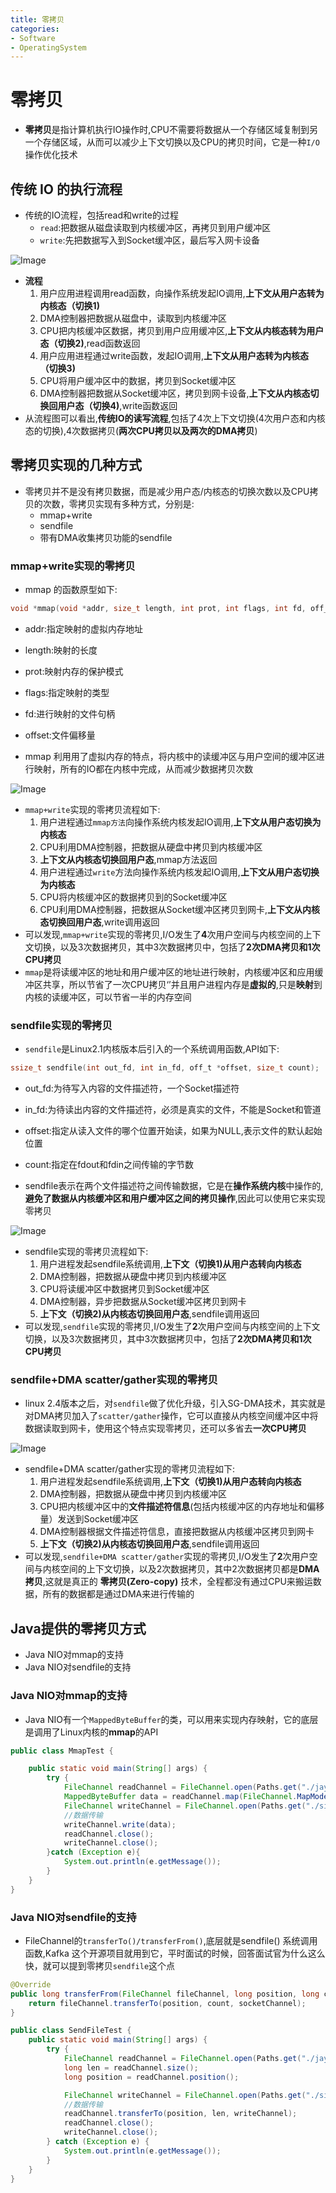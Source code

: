 ```yaml
---
title: 零拷贝
categories:
- Software
- OperatingSystem
---
```

# 零拷贝

- **零拷贝**是指计算机执行IO操作时,CPU不需要将数据从一个存储区域复制到另一个存储区域，从而可以减少上下文切换以及CPU的拷贝时间，它是一种`I/O`操作优化技术

## 传统 IO 的执行流程

- 传统的IO流程，包括read和write的过程
    - `read`:把数据从磁盘读取到内核缓冲区，再拷贝到用户缓冲区
    - `write`:先把数据写入到Socket缓冲区，最后写入网卡设备

![Image](https://raw.githubusercontent.com/LuShan123888/Files/main/Pictures/640-20220303001431859-20220303001533416.png)

- **流程**
    1. 用户应用进程调用read函数，向操作系统发起IO调用,**上下文从用户态转为内核态（切换1)**
    2. DMA控制器把数据从磁盘中，读取到内核缓冲区
    3. CPU把内核缓冲区数据，拷贝到用户应用缓冲区,**上下文从内核态转为用户态（切换2)**,read函数返回
    4. 用户应用进程通过write函数，发起IO调用,**上下文从用户态转为内核态（切换3)**
    5. CPU将用户缓冲区中的数据，拷贝到Socket缓冲区
    6. DMA控制器把数据从Socket缓冲区，拷贝到网卡设备,**上下文从内核态切换回用户态（切换4)**,write函数返回
- 从流程图可以看出,**传统IO的读写流程**,包括了4次上下文切换(4次用户态和内核态的切换),4次数据拷贝(**两次CPU拷贝以及两次的DMA拷贝**)

## 零拷贝实现的几种方式

- 零拷贝并不是没有拷贝数据，而是减少用户态/内核态的切换次数以及CPU拷贝的次数，零拷贝实现有多种方式，分别是:
    - mmap+write
    - sendfile
    - 带有DMA收集拷贝功能的sendfile

### mmap+write实现的零拷贝

- mmap 的函数原型如下:

```c
void *mmap(void *addr, size_t length, int prot, int flags, int fd, off_t offset);
```

- addr:指定映射的虚拟内存地址
- length:映射的长度
- prot:映射内存的保护模式
- flags:指定映射的类型
- fd:进行映射的文件句柄
- offset:文件偏移量

- mmap 利用用了虚拟内存的特点，将内核中的读缓冲区与用户空间的缓冲区进行映射，所有的IO都在内核中完成，从而减少数据拷贝次数

![Image](https://raw.githubusercontent.com/LuShan123888/Files/main/Pictures/640-20220303135451201.png)

- `mmap+write`实现的零拷贝流程如下:
    1. 用户进程通过`mmap方法`向操作系统内核发起IO调用,**上下文从用户态切换为内核态**
    2. CPU利用DMA控制器，把数据从硬盘中拷贝到内核缓冲区
    3. **上下文从内核态切换回用户态**,mmap方法返回
    4. 用户进程通过`write`方法向操作系统内核发起IO调用,**上下文从用户态切换为内核态**
    5. CPU将内核缓冲区的数据拷贝到的Socket缓冲区
    6. CPU利用DMA控制器，把数据从Socket缓冲区拷贝到网卡,**上下文从内核态切换回用户态**,write调用返回
- 可以发现,`mmap+write`实现的零拷贝,I/O发生了**4**次用户空间与内核空间的上下文切换，以及3次数据拷贝，其中3次数据拷贝中，包括了**2次DMA拷贝和1次CPU拷贝**
- `mmap`是将读缓冲区的地址和用户缓冲区的地址进行映射，内核缓冲区和应用缓冲区共享，所以节省了一次CPU拷贝‘’并且用户进程内存是**虚拟的**,只是**映射**到内核的读缓冲区，可以节省一半的内存空间

### sendfile实现的零拷贝

- `sendfile`是Linux2.1内核版本后引入的一个系统调用函数,API如下:

```c
ssize_t sendfile(int out_fd, int in_fd, off_t *offset, size_t count);
```

- out_fd:为待写入内容的文件描述符，一个Socket描述符
- in_fd:为待读出内容的文件描述符，必须是真实的文件，不能是Socket和管道
- offset:指定从读入文件的哪个位置开始读，如果为NULL,表示文件的默认起始位置
- count:指定在fdout和fdin之间传输的字节数

- sendfile表示在两个文件描述符之间传输数据，它是在**操作系统内核**中操作的,**避免了数据从内核缓冲区和用户缓冲区之间的拷贝操作**,因此可以使用它来实现零拷贝

![Image](https://raw.githubusercontent.com/LuShan123888/Files/main/Pictures/640-20220303135447432.png)

- sendfile实现的零拷贝流程如下:
    1. 用户进程发起sendfile系统调用,**上下文（切换1)从用户态转向内核态**
    2. DMA控制器，把数据从硬盘中拷贝到内核缓冲区
    3. CPU将读缓冲区中数据拷贝到Socket缓冲区
    4. DMA控制器，异步把数据从Socket缓冲区拷贝到网卡
    5. **上下文（切换2)从内核态切换回用户态**,sendfile调用返回
- 可以发现,`sendfile`实现的零拷贝,I/O发生了**2**次用户空间与内核空间的上下文切换，以及3次数据拷贝，其中3次数据拷贝中，包括了**2次DMA拷贝和1次CPU拷贝**

### sendfile+DMA scatter/gather实现的零拷贝

- linux 2.4版本之后，对`sendfile`做了优化升级，引入SG-DMA技术，其实就是对DMA拷贝加入了`scatter/gather`操作，它可以直接从内核空间缓冲区中将数据读取到网卡，使用这个特点实现零拷贝，还可以多省去**一次CPU拷贝**

![Image](https://raw.githubusercontent.com/LuShan123888/Files/main/Pictures/640-20220303152942016.png)

- sendfile+DMA scatter/gather实现的零拷贝流程如下:
    1. 用户进程发起sendfile系统调用,**上下文（切换1)从用户态转向内核态**
    1. DMA控制器，把数据从硬盘中拷贝到内核缓冲区
    1. CPU把内核缓冲区中的**文件描述符信息**(包括内核缓冲区的内存地址和偏移量）发送到Socket缓冲区
    1. DMA控制器根据文件描述符信息，直接把数据从内核缓冲区拷贝到网卡
    1. **上下文（切换2)从内核态切换回用户态**,sendfile调用返回
- 可以发现,`sendfile+DMA scatter/gather`实现的零拷贝,I/O发生了**2**次用户空间与内核空间的上下文切换，以及2次数据拷贝，其中2次数据拷贝都是**DMA拷贝**,这就是真正的 **零拷贝(Zero-copy)** 技术，全程都没有通过CPU来搬运数据，所有的数据都是通过DMA来进行传输的

## Java提供的零拷贝方式

- Java NIO对mmap的支持
- Java NIO对sendfile的支持

### Java NIO对mmap的支持

- Java NIO有一个`MappedByteBuffer`的类，可以用来实现内存映射，它的底层是调用了Linux内核的**mmap**的API

```java
public class MmapTest {

    public static void main(String[] args) {
        try {
            FileChannel readChannel = FileChannel.open(Paths.get("./jay.txt"), StandardOpenOption.READ);
            MappedByteBuffer data = readChannel.map(FileChannel.MapMode.READ_ONLY, 0, 1024 * 1024 * 40);
            FileChannel writeChannel = FileChannel.open(Paths.get("./siting.txt"), StandardOpenOption.WRITE, StandardOpenOption.CREATE);
            //数据传输
            writeChannel.write(data);
            readChannel.close();
            writeChannel.close();
        }catch (Exception e){
            System.out.println(e.getMessage());
        }
    }
}
```

### Java NIO对sendfile的支持

- FileChannel的`transferTo()/transferFrom()`,底层就是sendfile() 系统调用函数,Kafka 这个开源项目就用到它，平时面试的时候，回答面试官为什么这么快，就可以提到零拷贝`sendfile`这个点

```java
@Override
public long transferFrom(FileChannel fileChannel, long position, long count) throws IOException {
    return fileChannel.transferTo(position, count, socketChannel);
}
```

```java
public class SendFileTest {
    public static void main(String[] args) {
        try {
            FileChannel readChannel = FileChannel.open(Paths.get("./jay.txt"), StandardOpenOption.READ);
            long len = readChannel.size();
            long position = readChannel.position();

            FileChannel writeChannel = FileChannel.open(Paths.get("./siting.txt"), StandardOpenOption.WRITE, StandardOpenOption.CREATE);
            //数据传输
            readChannel.transferTo(position, len, writeChannel);
            readChannel.close();
            writeChannel.close();
        } catch (Exception e) {
            System.out.println(e.getMessage());
        }
    }
}
```